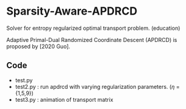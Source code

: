 # Sparsity-Aware-APDRCD
Solver for entropy regularized optimal transport problem. (education)

Adaptive Primal-Dual Randomized Coordinate Descent (APDRCD) is proposed by [2020 Guo].

## Code
* test.py
* test2.py : run apdrcd with varying regularization parameters. ($\eta$ = \{1,5,9\})
* test3.py : animation of transport matrix
